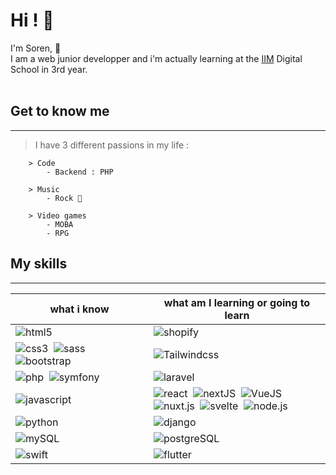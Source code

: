 # **Hi !** 👋
I'm Soren, :rocket: <br>
I am a web junior developper and i'm actually learning at the [IIM](https://iim.fr) Digital School in 3rd year.<br>
<br>
## **Get to know me**
<hr>

> I have 3 different passions in my life :

        > Code
            - Backend : PHP

        > Music
            - Rock 🎸

        > Video games 
            - MOBA
            - RPG

## **My skills**<br>
<hr>

| what i know | what am I learning or going to learn |
| - | - |
| ![html5](https://img.shields.io/badge/-html5-05122A?style=flat&logo=html5)&nbsp; | ![shopify](https://img.shields.io/badge/-shopify-05122A?style=flat&logo=shopify)&nbsp;  |
| ![css3](https://img.shields.io/badge/-css3-05122A?style=flat&logo=css3)&nbsp; ![sass](https://img.shields.io/badge/-sass-05122A?style=flat&logo=sass)&nbsp;  ![bootstrap](https://img.shields.io/badge/-bootstrap-05122A?style=flat&logo=bootstrap)&nbsp; | ![Tailwindcss](https://img.shields.io/badge/-tailwindcss-05122A?style=flat&logo=Tailwindcss)&nbsp; |
| ![php](https://img.shields.io/badge/-php-05122A?style=flat&logo=php)&nbsp; ![symfony](https://img.shields.io/badge/-symfony-05122A?style=flat&logo=symfony)&nbsp; | ![laravel](https://img.shields.io/badge/-laravel-05122A?style=flat&logo=laravel)&nbsp; |
| ![javascript](https://img.shields.io/badge/-javascript-05122A?style=flat&logo=javascript)&nbsp;  |  ![react](https://img.shields.io/badge/-react-05122A?style=flat&logo=react)&nbsp; ![nextJS](https://img.shields.io/badge/-next.js-05122A?style=flat&logo=next.js)&nbsp; ![VueJS](https://img.shields.io/badge/-vue.js-05122A?style=flat&logo=vue.js)&nbsp; <br> ![nuxt.js](https://img.shields.io/badge/-nuxt.js-05122A?style=flat&logo=nuxt.js)&nbsp; ![svelte](https://img.shields.io/badge/-svelte-05122A?style=flat&logo=svelte)&nbsp; ![node.js](https://img.shields.io/badge/-node.js-05122A?style=flat&logo=node.js)&nbsp; |
| ![python](https://img.shields.io/badge/-python-05122A?style=flat&logo=python)&nbsp; | ![django](https://img.shields.io/badge/-django-05122A?style=flat&logo=django)&nbsp; |
| ![mySQL](https://img.shields.io/badge/-mySQL-05122A?style=flat&logo=mySQL)&nbsp; | ![postgreSQL](https://img.shields.io/badge/-postgreSQL-05122A?style=flat&logo=postgreSQL)&nbsp; |
| ![swift](https://img.shields.io/badge/-swift-05122A?style=flat&logo=swift)&nbsp; | ![flutter](https://img.shields.io/badge/-flutter-05122A?style=flat&logo=flutter)&nbsp; |
